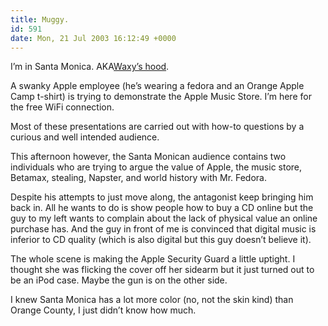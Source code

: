 ```yaml
---
title: Muggy.
id: 591
date: Mon, 21 Jul 2003 16:12:49 +0000
---
```


I’m in Santa Monica. <span class="caps">AKA</span>[Waxy’s hood](http://www.waxy.org).  

A swanky Apple employee (he’s wearing a fedora and an Orange Apple Camp t-shirt) is trying to demonstrate the Apple Music Store. I’m here for the free WiFi connection.  

Most of these presentations are carried out with how-to questions by a curious and well intended audience.  

This afternoon however, the Santa Monican audience contains two individuals who are trying to argue the value of Apple, the music store, Betamax, stealing, Napster, and world history with Mr. Fedora.  

Despite his attempts to just move along, the antagonist keep bringing him back in. All he wants to do is show people how to buy a CD online but the guy to my left wants to complain about the lack of physical value an online purchase has. And the guy in front of me is convinced that digital music is inferior to CD quality (which is also digital but this guy doesn’t believe it).  

The whole scene is making the Apple Security Guard a little uptight. I thought she was flicking the cover off her sidearm but it just turned out to be an iPod case. Maybe the gun is on the other side.  

I knew Santa Monica has a lot more color (no, not the skin kind) than Orange County, I just didn’t know how much.





